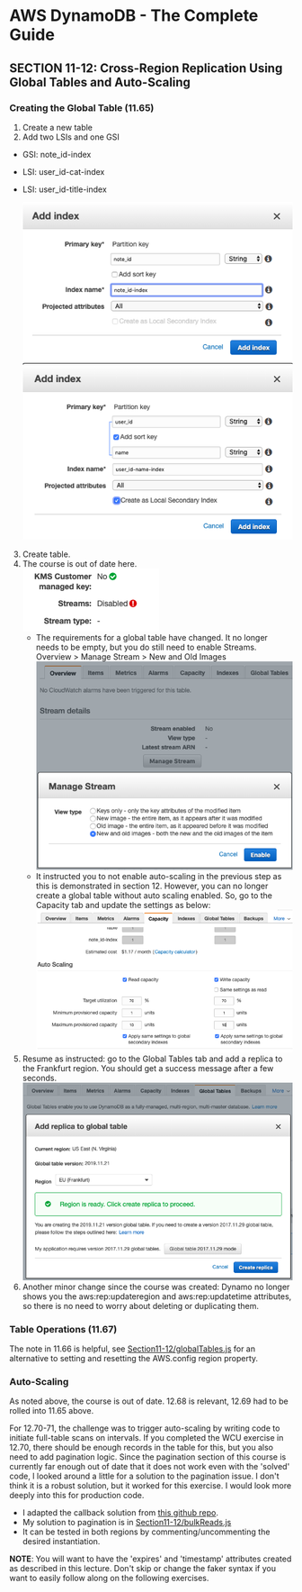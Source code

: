 # AWS DynamoDB - The Complete Guide

## SECTION 11-12: Cross-Region Replication Using Global Tables and Auto-Scaling

### Creating the Global Table (11.65)

1. Create a new table
2. Add two LSIs and one GSI

-   GSI: note_id-index
-   LSI: user_id-cat-index
-   LSI: user_id-title-index

    ![LSI](../assets/ddb-global-secondary-index.png)
    ![GSI](../assets/ddb-local-secondary-index.png)

3. Create table.
4. The course is out of date here.  
   ![requirements](../assets/ddb-global-table-reqs.png)
    - The requirements for a global table have changed. It no longer needs to be empty, but you do still need to enable Streams. Overview > Manage Stream > New and Old Images
      ![streams](../assets/ddb-enable-stream.png)
    - It instructed you to not enable auto-scaling in the previous step as this is demonstrated in section 12. However, you can no longer create a global table without auto scaling enabled. So, go to the Capacity tab and update the settings as below:
      ![scaling](../assets/ddb-auto-scaling-settings.png)
5. Resume as instructed: go to the Global Tables tab and add a replica to the Frankfurt region. You should get a success message after a few seconds.
   ![replica](../assets/ddb-add-replica.png)
6. Another minor change since the course was created: Dynamo no longer shows you the aws:rep:updateregion and aws:rep:updatetime attributes, so there is no need to worry about deleting or duplicating them.

### Table Operations (11.67)

The note in 11.66 is helpful, see [Section11-12/globalTables.js](../Section11-12/globalTables.js) for an alternative to setting and resetting the AWS.config region property.

### Auto-Scaling

As noted above, the course is out of date. 12.68 is relevant, 12.69 had to be rolled into 11.65 above.

For 12.70-71, the challenge was to trigger auto-scaling by writing code to initiate full-table scans on intervals. If you completed the WCU exercise in 12.70, there should be enough records in the table for this, but you also need to add pagination logic. Since the pagination section of this course is currently far enough out of date that it does not work even with the 'solved' code, I looked around a little for a solution to the pagination issue. I don't think it is a robust solution, but it worked for this exercise. I would look more deeply into this for production code.

-   I adapted the callback solution from [this github repo](https://gist.github.com/andrhamm/dd5bcb41cb32ed1818259b88c7a48d7e).
-   My solution to pagination is in [Section11-12/bulkReads.js](../Section11-12/bulkReads.js)
-   It can be tested in both regions by commenting/uncommenting the desired instantiation.

**NOTE**: You will want to have the 'expires' and 'timestamp' attributes created as described in this lecture. Don't skip or change the faker syntax if you want to easily follow along on the following exercises.
